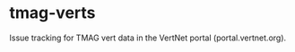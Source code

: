 tmag-verts
==========

Issue tracking for TMAG vert data in the VertNet portal (portal.vertnet.org).
